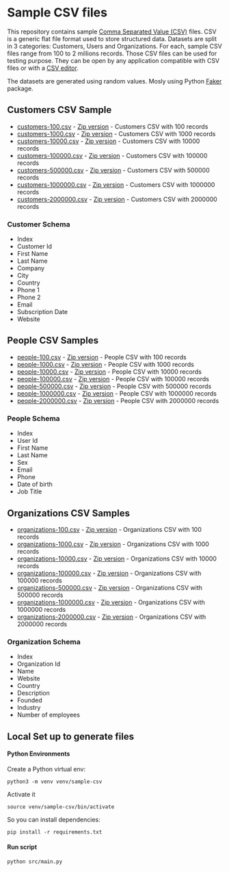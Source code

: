 # Sample CSV files

This repository contains sample [Comma Separated Value (CSV)](https://www.datablist.com/learn/csv/csv-meaning) files. CSV is a generic flat file format used to store structured data. Datasets are split in 3 categories: Customers, Users and Organizations. For each, sample CSV files range from 100 to 2 millions records. Those CSV files can be used for testing purpose. They can be open by any application compatible with CSV files or with a [CSV editor](https://www.datablist.com/csv-editor).

The datasets are generated using random values. Mosly using Python [Faker](https://faker.readthedocs.io/en/master/) package.

## Customers CSV Sample

- [customers-100.csv](files/customers/customers-100.csv) - [Zip version](files/customers/customers-100.zip) - Customers CSV with 100 records
- [customers-1000.csv](files/customers/customers-1000.csv) - [Zip version](files/customers/customers-1000.zip) - Customers CSV with 1000 records
- [customers-10000.csv](files/customers/customers-10000.csv) - [Zip version](files/customers/customers-10000.zip) - Customers CSV with 10000 records
- [customers-100000.csv](files/customers/customers-100000.csv) - [Zip version](files/customers/customers-100000.zip) - Customers CSV with 100000 records
- [customers-500000.csv](files/customers/customers-500000.csv) - [Zip version](files/customers/customers-500000.zip) - Customers CSV with 500000 records
- [customers-1000000.csv](files/customers/customers-1000000.csv) - [Zip version](files/customers/customers-1000000.zip) - Customers CSV with 1000000 records
- [customers-2000000.csv](files/customers/customers-2000000.csv) - [Zip version](files/customers/customers-2000000.zip) - Customers CSV with 2000000 records



### Customer Schema

- Index
- Customer Id
- First Name
- Last Name
- Company
- City
- Country
- Phone 1
- Phone 2
- Email
- Subscription Date
- Website



## People CSV Samples

- [people-100.csv](files/people/people-100.csv) - [Zip version](files/people/people-100.zip) - People CSV with 100 records
- [people-1000.csv](files/people/people-1000.csv) - [Zip version](files/people/people-1000.zip) - People CSV with 1000 records
- [people-10000.csv](files/people/people-10000.csv) - [Zip version](files/people/people-10000.zip) - People CSV with 10000 records
- [people-100000.csv](files/people/people-100000.csv) - [Zip version](files/people/people-100000.zip) - People CSV with 100000 records
- [people-500000.csv](files/people/people-500000.csv) - [Zip version](files/people/people-500000.zip) - People CSV with 500000 records
- [people-1000000.csv](files/people/people-1000000.csv) - [Zip version](files/people/people-1000000.zip) - People CSV with 1000000 records
- [people-2000000.csv](files/people/people-2000000.csv) - [Zip version](files/people/people-2000000.zip) - People CSV with 2000000 records


### People Schema

- Index
- User Id
- First Name
- Last Name
- Sex
- Email
- Phone
- Date of birth
- Job Title



## Organizations CSV Samples

- [organizations-100.csv](files/organizations/organizations-100.csv) - [Zip version](files/organizations/organizations-100.zip) - Organizations CSV with 100 records
- [organizations-1000.csv](files/organizations/organizations-1000.csv) - [Zip version](files/organizations/organizations-1000.zip) - Organizations CSV with 1000 records
- [organizations-10000.csv](files/organizations/organizations-10000.csv) - [Zip version](files/organizations/organizations-10000.zip) - Organizations CSV with 10000 records
- [organizations-100000.csv](files/organizations/organizations-100000.csv) - [Zip version](files/organizations/organizations-100000.zip) - Organizations CSV with 100000 records
- [organizations-500000.csv](files/organizations/organizations-500000.csv) - [Zip version](files/organizations/organizations-500000.zip) - Organizations CSV with 500000 records
- [organizations-1000000.csv](files/organizations/organizations-1000000.csv) - [Zip version](files/organizations/organizations-1000000.zip) - Organizations CSV with 1000000 records
- [organizations-2000000.csv](files/organizations/organizations-2000000.csv) - [Zip version](files/organizations/organizations-2000000.zip) - Organizations CSV with 2000000 records

### Organization Schema

- Index
- Organization Id
- Name
- Website
- Country
- Description
- Founded
- Industry
- Number of employees





## Local Set up to generate files

#### Python Environments

Create a Python virtual env:

```
python3 -m venv venv/sample-csv
```

Activate it

```
source venv/sample-csv/bin/activate
```

So you can install dependencies:

```
pip install -r requirements.txt
```



#### Run script

```
python src/main.py
```
